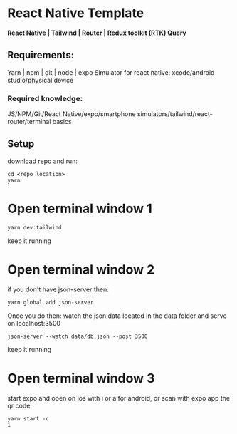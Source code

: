 # React Native Template
**React Native | Tailwind | Router | Redux toolkit (RTK) Query**

## Requirements:
Yarn | npm | git | node | expo 
Simulator for react native: xcode/android studio/physical device

### Required knowledge:
JS/NPM/Git/React Native/expo/smartphone simulators/tailwind/react-router/terminal basics

## Setup
download repo and run:
```
cd <repo location>
yarn
```

# Open terminal window 1
```
yarn dev:tailwind
```
keep it running

# Open terminal window 2
if you don't have json-server then:
```
yarn global add json-server
```
Once you do then:
watch the json data located in the data folder and serve on localhost:3500
```
json-server --watch data/db.json --post 3500
```
keep it running

# Open terminal window 3
start expo and open on ios with i or a for android, or scan with expo app the qr code
```
yarn start -c
i
```